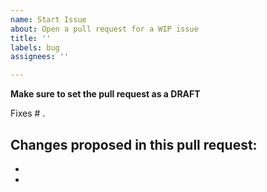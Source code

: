 ```yaml
---
name: Start Issue
about: Open a pull request for a WIP issue
title: ''
labels: bug
assignees: ''

---
```


**Make sure to set the pull request as a DRAFT**

Fixes # .

Changes proposed in this pull request:
- 
-
-

